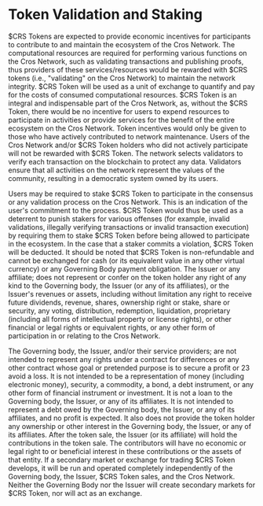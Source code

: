 # Token Validation and Staking

$CRS Tokens are expected to provide economic incentives for participants to contribute to and maintain the ecosystem of the Cros Network. The computational resources are required for performing various functions on the Cros Network, such as validating transactions and publishing proofs, thus providers of these services/resources would be rewarded with $CRS tokens (i.e., "validating" on the Cros Network) to maintain the network integrity. $CRS Token will be used as a unit of exchange to quantify and pay for the costs of consumed computational resources. $CRS Token is an integral and indispensable part of the Cros Network, as, without the $CRS Token, there would be no incentive for users to expend resources to participate in activities or provide services for the benefit of the entire ecosystem on the Cros Network. Token incentives would only be given to those who have actively contributed to network maintenance. Users of the Cros Network and/or $CRS Token holders who did not actively participate will not be rewarded with $CRS Token. The network selects validators to verify each transaction on the blockchain to protect any data. Validators ensure that all activities on the network represent the values of the community, resulting in a democratic system owned by its users.&#x20;

Users may be required to stake $CRS Token to participate in the consensus or any validation process on the Cros Network. This is an indication of the user's commitment to the process. $CRS Token would thus be used as a deterrent to punish stakers for various offenses (for example, invalid validations, illegally verifying transactions or invalid transaction execution) by requiring them to stake $CRS Token before being allowed to participate in the ecosystem. In the case that a staker commits a violation, $CRS Token will be deducted. It should be noted that $CRS Token is non-refundable and cannot be exchanged for cash (or its equivalent value in any other virtual currency) or any Governing Body payment obligation. The Issuer or any affiliate; does not represent or confer on the token holder any right of any kind to the Governing body, the Issuer (or any of its affiliates), or the Issuer's revenues or assets, including without limitation any right to receive future dividends, revenue, shares, ownership right or stake, share or security, any voting, distribution, redemption, liquidation, proprietary (including all forms of intellectual property or license rights), or other financial or legal rights or equivalent rights, or any other form of participation in or relating to the Cros Network.&#x20;

The Governing body, the Issuer, and/or their service providers; are not intended to represent any rights under a contract for differences or any other contract whose goal or pretended purpose is to secure a profit or 23 avoid a loss. It is not intended to be a representation of money (including electronic money), security, a commodity, a bond, a debt instrument, or any other form of financial instrument or investment. It is not a loan to the Governing body, the Issuer, or any of its affiliates. It is not intended to represent a debt owed by the Governing body, the Issuer, or any of its affiliates, and no profit is expected. It also does not provide the token holder any ownership or other interest in the Governing body, the Issuer, or any of its affiliates. After the token sale, the Issuer (or its affiliate) will hold the contributions in the token sale. The contributors will have no economic or legal right to or beneficial interest in these contributions or the assets of that entity. If a secondary market or exchange for trading $CRS Token develops, it will be run and operated completely independently of the Governing body, the Issuer, $CRS Token sales, and the Cros Network. Neither the Governing Body nor the Issuer will create secondary markets for $CRS Token, nor will act as an exchange.
